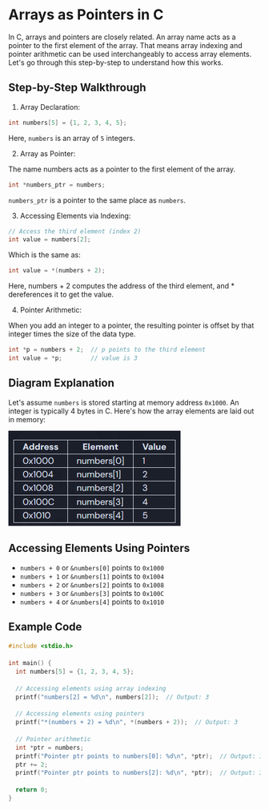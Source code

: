 # Arrays as Pointers in C

In C, arrays and pointers are closely related. An array name acts as a pointer to the first element of the array. That means array indexing and pointer arithmetic can be used interchangeably to access array elements. Let's go through this step-by-step to understand how this works.

## Step-by-Step Walkthrough

1. Array Declaration:

```c
int numbers[5] = {1, 2, 3, 4, 5};
```

Here, `numbers` is an array of `5` integers.

2. Array as Pointer:

The name numbers acts as a pointer to the first element of the array.

```c
int *numbers_ptr = numbers;
```

`numbers_ptr` is a pointer to the same place as `numbers`.

3. Accessing Elements via Indexing:

```c
// Access the third element (index 2)
int value = numbers[2];
```

Which is the same as:

```c
int value = *(numbers + 2);
```

Here, numbers + 2 computes the address of the third element, and * dereferences it to get the value.

4. Pointer Arithmetic:

When you add an integer to a pointer, the resulting pointer is offset by that integer times the size of the data type.

```c
int *p = numbers + 2;  // p points to the third element
int value = *p;        // value is 3
```

## Diagram Explanation

Let's assume `numbers` is stored starting at memory address `0x1000`. An integer is typically 4 bytes in C. Here's how the array elements are laid out in memory:

!["table"](./table.png)

## Accessing Elements Using Pointers

- `numbers + 0` or `&numbers[0]` points to `0x1000`
- `numbers + 1` or `&numbers[1]` points to `0x1004`
- `numbers + 2` or `&numbers[2]` points to `0x1008`
- `numbers + 3` or `&numbers[3]` points to `0x100C`
- `numbers + 4` or `&numbers[4]` points to `0x1010`

## Example Code

```c
#include <stdio.h>

int main() {
  int numbers[5] = {1, 2, 3, 4, 5};

  // Accessing elements using array indexing
  printf("numbers[2] = %d\n", numbers[2]);  // Output: 3

  // Accessing elements using pointers
  printf("*(numbers + 2) = %d\n", *(numbers + 2));  // Output: 3

  // Pointer arithmetic
  int *ptr = numbers;
  printf("Pointer ptr points to numbers[0]: %d\n", *ptr);  // Output: 1
  ptr += 2;
  printf("Pointer ptr points to numbers[2]: %d\n", *ptr);  // Output: 3

  return 0;
}
```
